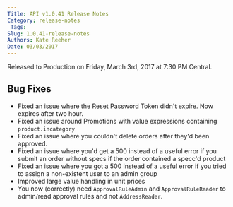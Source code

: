 ```yaml
---
Title: API v1.0.41 Release Notes
Category: release-notes
 Tags: 
Slug: 1.0.41-release-notes
Authors: Kate Reeher
Date: 03/03/2017
---
```


Released to Production on Friday, March 3rd, 2017 at 7:30 PM Central. 

## Bug Fixes
- Fixed an issue where the Reset Password Token didn't expire. Now expires after two hour.
- Fixed an issue around Promotions with value expressions containing `product.incategory`
- Fixed an issue where you couldn't delete orders after they'd been approved.
- Fixed an issue where you'd get a 500 instead of a useful error if you submit an order without specs if the order contained a specc'd product
- Fixed an issue where you got a 500 instead of a useful error if you tried to assign a non-existent user to an admin group
- Improved large value handling in unit prices
- You now (correctly) need `ApprovalRuleAdmin` and `ApprovalRuleReader` to admin/read approval rules and not `AddressReader`.




